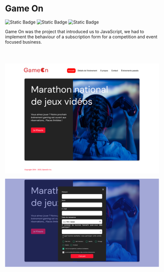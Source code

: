 # Game On

<div>
<img alt="Static Badge" src="https://img.shields.io/badge/HTML%205-orange">
<img alt="Static Badge" src="https://img.shields.io/badge/CSS%203-blue">
<img alt="Static Badge" src="https://img.shields.io/badge/JavaScript-yellow">
</div>

Game On was the project that introduced us to JavaScript, we had to implement the behaviour of a subscription form for a competition and event focused business.

<br/><br/>

<p align="center">
  <img src="README/Screenshot-homepage.png" alt="Screenshot of the webpage" width="600"/>
</p>

<p align="center">
  <img src="README/Screenshot-subForm.png" alt="Screenshot of the subscription form" width="600"/>
</p>

